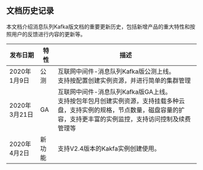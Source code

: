 ## 文档历史记录

本文档介绍消息队列Kafka版文档的重要更新历史，包括新增产品的重大特性和按照用户的反馈进行内容的更新等。

| 发布日期      | 特性   | 描述                                                         |
| ------------- | ------ | ------------------------------------------------------------ |
| 2020年1月9日  | 公测   | 互联网中间件-消息队列Kafka版公测上线。<br/>支持按配置创建实例资源，并进行简单的集群管理 |
| 2020年3月21日 | GA     | 互联网中间件-消息队列Kafka版GA上线。<br/>支持按包年包月创建实例资源，支持挂载多种云盘，支持实例的规格，节点数量，磁盘容量的扩容，支持更丰富的实例监控，支持访问控制及续费管理等 |
| 2020年4月2日  | 新功能 | 支持V2.4版本的Kakfa实例创建使用。                            |

